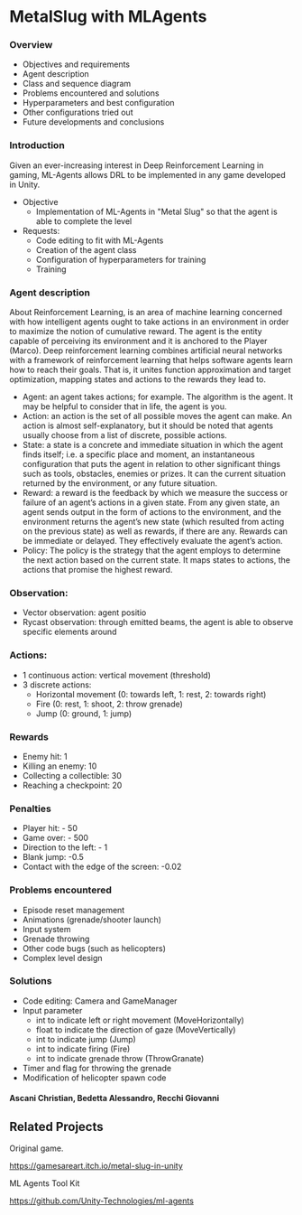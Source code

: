 # MetalSlug with MLAgents
### Overview
- Objectives and requirements
- Agent description
- Class and sequence diagram
- Problems encountered and solutions
- Hyperparameters and best configuration
- Other configurations tried out
- Future developments and conclusions

### Introduction
Given an ever-increasing interest in Deep Reinforcement Learning in gaming, ML-Agents allows DRL to be implemented in any game developed in Unity.
- Objective
  - Implementation of ML-Agents in "Metal Slug" so that the agent is able to complete the level
- Requests:
  - Code editing to fit with ML-Agents
  - Creation of the agent class
  - Configuration of hyperparameters for training
  - Training

### Agent description
About Reinforcement Learning, is an area of machine learning concerned with how intelligent agents ought to take actions in an environment in order to maximize the notion of cumulative reward. The agent is the entity capable of perceiving its environment and it is anchored to the Player (Marco). 
Deep reinforcement learning combines artificial neural networks with a framework of reinforcement learning that helps software agents learn how to reach their goals. That is, it unites function approximation and target optimization, mapping states and actions to the rewards they lead to.
- Agent: an agent takes actions; for example. The algorithm is the agent. It may be helpful to consider that in life, the agent is you.
- Action: an action is the set of all possible moves the agent can make. An action is almost self-explanatory, but it should be noted that agents usually choose from a list of discrete, possible actions.
- State: a state is a concrete and immediate situation in which the agent finds itself; i.e. a specific place and moment, an instantaneous configuration that puts the agent in relation to other significant things such as tools, obstacles, enemies or prizes. It can the current situation returned by the environment, or any future situation.
- Reward: a reward is the feedback by which we measure the success or failure of an agent’s actions in a given state. From any given state, an agent sends output in the form of actions to the environment, and the environment returns the agent’s new state (which resulted from acting on the previous state) as well as rewards, if there are any. Rewards can be immediate or delayed. They effectively evaluate the agent’s action.
- Policy: The policy is the strategy that the agent employs to determine the next action based on the current state. It maps states to actions, the actions that promise the highest reward.

### Observation:

- Vector observation: agent positio
- Rycast observation: through emitted beams, the agent is able to observe specific elements around

### Actions:

- 1 continuous action: vertical movement (threshold)
- 3 discrete actions:
    - Horizontal movement (0: towards left, 1: rest, 2: towards right)
    - Fire (0: rest, 1: shoot, 2: throw grenade)
    - Jump (0: ground, 1: jump)

### Rewards
- Enemy hit: 1
- Killing an enemy: 10
- Collecting a collectible: 30
- Reaching a checkpoint: 20

### Penalties
- Player hit: - 50
- Game over: - 500
- Direction to the left: - 1
- Blank jump: -0.5
- Contact with the edge of the screen: -0.02

### Problems encountered
- Episode reset management
- Animations (grenade/shooter launch)
- Input system
- Grenade throwing
- Other code bugs (such as helicopters)
- Complex level design

### Solutions
- Code editing: Camera and GameManager
- Input parameter
    - int to indicate left or right movement
       (MoveHorizontally)
    - float to indicate the direction of gaze
       (MoveVertically)
    - int to indicate jump (Jump)
    - int to indicate firing (Fire)
    - int to indicate grenade throw (ThrowGranate)
- Timer and flag for throwing the grenade
- Modification of helicopter spawn code


#### Ascani Christian, Bedetta Alessandro, Recchi Giovanni

## Related Projects
Original game.

https://gamesareart.itch.io/metal-slug-in-unity

ML Agents Tool Kit

https://github.com/Unity-Technologies/ml-agents
